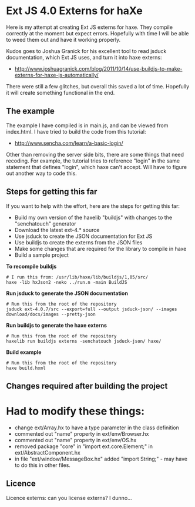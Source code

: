 Ext JS 4.0 Externs for haXe
===========================

Here is my attempt at creating Ext JS externs for haxe.  They compile correctly at the moment but expect errors.  Hopefully with time I will be able to weed them out and have it working properly.

Kudos goes to Joshua Granick for his excellent tool to read jsduck documentation, which Ext JS uses, and turn it into haxe externs:

* http://www.joshuagranick.com/blog/2011/10/14/use-buildjs-to-make-externs-for-haxe-js-automatically/

There were still a few glitches, but overall this saved a lot of time.  Hopefully it will create something functional in the end.

The example
-----------

The example I have compiled is in main.js, and can be viewed from index.html.  I have tried to build the code from this tutorial:

* http://www.sencha.com/learn/a-basic-login/

Other than removing the server side bits, there are some things that need recoding.  For example, the tutorial tries to reference "login" in the same statement that defines "login", which haxe can't accept.  Will have to figure out another way to code this.

Steps for getting this far
--------------------------

If you want to help with the effort, here are the steps for getting this far:

* Build my own version of the haxelib "buildjs" with changes to the "senchatouch" generator
* Download the latest ext-4.* source
* Use jsduck to create the JSON documentation for Ext JS
* Use buildjs to create the externs from the JSON files
* Make some changes that are required for the library to compile in haxe
* Build a sample project

**To recompile buildjs**

    # I run this from: /usr/lib/haxe/lib/buildjs/1,05/src/
    haxe -lib hxJson2 -neko ../run.n -main BuildJS

**Run jsduck to generate the JSON documentation**

    # Run this from the root of the repository
    jsduck ext-4.0.7/src --export=full --output jsduck-json/ --images download/docs/images --pretty-json

**Run buildjs to generate the haxe externs**

    # Run this from the root of the repository
    haxelib run buildjs externs -senchatouch jsduck-json/ haxe/

**Build example**

    # Run this from the root of the repository
    haxe build.hxml

Changes required after building the project
-------------------------------------------

# Had to modify these things:
 - change ext/Array.hx to have a type parameter in the class definition <T>
 - commented out "name" property in ext/env/Browser.hx
 - commented out "name" property in ext/env/OS.hx
 - removed package "core" in "import ext.core.Element;" in ext/AbstractComponent.hx
 - in file "ext/window/MessageBox.hx" added "import String;" - may have to do this in other files.


Licence
-------

Licence externs: can you license externs?  I dunno... 



